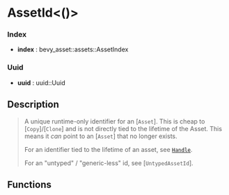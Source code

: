 # AssetId<\(\)>

### Index

- **index** : bevy\_asset::assets::AssetIndex

### Uuid

- **uuid** : uuid::Uuid

## Description

>  A unique runtime-only identifier for an [`Asset`]. This is cheap to [`Copy`]/[`Clone`] and is not directly tied to the
>  lifetime of the Asset. This means it _can_ point to an [`Asset`] that no longer exists.
> 
>  For an identifier tied to the lifetime of an asset, see [`Handle`](`crate::Handle`).
> 
>  For an "untyped" / "generic-less" id, see [`UntypedAssetId`].

## Functions

